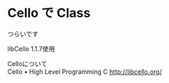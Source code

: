 Cello で Class
============

つらいです

libCello 1.1.7使用

Celloについて  
Cello • High Level Programming C http://libcello.org/
